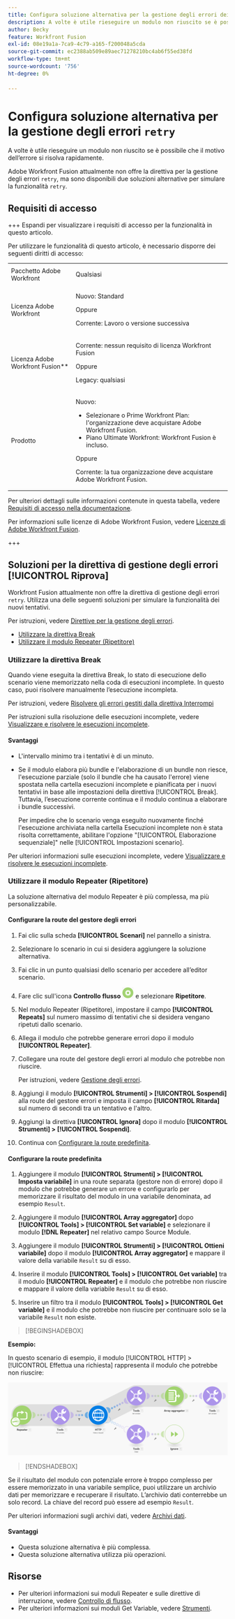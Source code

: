 ```yaml
---
title: Configura soluzione alternativa per la gestione degli errori dei tentativi
description: A volte è utile rieseguire un modulo non riuscito se è possibile che il motivo dell’errore si risolva rapidamente.
author: Becky
feature: Workfront Fusion
exl-id: 08e19a1a-7ca9-4c79-a165-f200048a5cda
source-git-commit: ec2388ab509e89aec71278210bc4ab6f55ed38fd
workflow-type: tm+mt
source-wordcount: '756'
ht-degree: 0%

---
```


# Configura soluzione alternativa per la gestione degli errori `retry`

A volte è utile rieseguire un modulo non riuscito se è possibile che il motivo dell’errore si risolva rapidamente.

Adobe Workfront Fusion attualmente non offre la direttiva per la gestione degli errori `retry`, ma sono disponibili due soluzioni alternative per simulare la funzionalità `retry`.

## Requisiti di accesso

+++ Espandi per visualizzare i requisiti di accesso per la funzionalità in questo articolo.

Per utilizzare le funzionalità di questo articolo, è necessario disporre dei seguenti diritti di accesso:

<table style="table-layout:auto">
 <col> 
 <col> 
 <tbody> 
  <tr> 
   <td role="rowheader">Pacchetto Adobe Workfront 
   <td> <p>Qualsiasi</p> </td> 
  </tr> 
  <tr data-mc-conditions=""> 
   <td role="rowheader">Licenza Adobe Workfront</td> 
   <td> <p>Nuovo: Standard</p><p>Oppure</p><p>Corrente: Lavoro o versione successiva</p> </td> 
  </tr> 
  <tr> 
   <td role="rowheader">Licenza Adobe Workfront Fusion**</td> 
   <td>
   <p>Corrente: nessun requisito di licenza Workfront Fusion</p>
   <p>Oppure</p>
   <p>Legacy: qualsiasi </p>
   </td> 
  </tr> 
  <tr> 
   <td role="rowheader">Prodotto</td> 
   <td>
   <p>Nuovo:</p> <ul><li>Selezionare o Prime Workfront Plan: l'organizzazione deve acquistare Adobe Workfront Fusion.</li><li>Piano Ultimate Workfront: Workfront Fusion è incluso.</li></ul>
   <p>Oppure</p>
   <p>Corrente: la tua organizzazione deve acquistare Adobe Workfront Fusion.</p>
   </td> 
  </tr>
 </tbody> 
</table>

Per ulteriori dettagli sulle informazioni contenute in questa tabella, vedere [Requisiti di accesso nella documentazione](/help/workfront-fusion/references/licenses-and-roles/access-level-requirements-in-documentation.md).

Per informazioni sulle licenze di Adobe Workfront Fusion, vedere [Licenze di Adobe Workfront Fusion](/help/workfront-fusion/set-up-and-manage-workfront-fusion/licensing-operations-overview/license-automation-vs-integration.md).

+++

## Soluzioni per la direttiva di gestione degli errori [!UICONTROL Riprova]

Workfront Fusion attualmente non offre la direttiva di gestione degli errori `retry`. Utilizza una delle seguenti soluzioni per simulare la funzionalità dei nuovi tentativi.

Per istruzioni, vedere [Direttive per la gestione degli errori](/help/workfront-fusion/references/errors/directives-for-error-handling.md).

* [Utilizzare la direttiva Break](#use-the-break-directive)
* [Utilizzare il modulo Repeater (Ripetitore)](#use-the-repeater-module)

### Utilizzare la direttiva Break

Quando viene eseguita la direttiva Break, lo stato di esecuzione dello scenario viene memorizzato nella coda di esecuzioni incomplete. In questo caso, puoi risolvere manualmente l’esecuzione incompleta.

Per istruzioni, vedere [Risolvere gli errori gestiti dalla direttiva Interrompi](/help/workfront-fusion/create-scenarios/config-error-handling/resolve-error-from-break-directive.md)

Per istruzioni sulla risoluzione delle esecuzioni incomplete, vedere [Visualizzare e risolvere le esecuzioni incomplete](/help/workfront-fusion/manage-scenarios/view-and-resolve-incomplete-executions.md).

#### Svantaggi

* L&#39;intervallo minimo tra i tentativi è di un minuto.
* Se il modulo elabora più bundle e l&#39;elaborazione di un bundle non riesce, l&#39;esecuzione parziale (solo il bundle che ha causato l&#39;errore) viene spostata nella cartella esecuzioni incomplete e pianificata per i nuovi tentativi in base alle impostazioni della direttiva [!UICONTROL Break]. Tuttavia, l’esecuzione corrente continua e il modulo continua a elaborare i bundle successivi.

  Per impedire che lo scenario venga eseguito nuovamente finché l&#39;esecuzione archiviata nella cartella Esecuzioni incomplete non è stata risolta correttamente, abilitare l&#39;opzione &quot;[!UICONTROL Elaborazione sequenziale]&quot; nelle [!UICONTROL Impostazioni scenario].

Per ulteriori informazioni sulle esecuzioni incomplete, vedere [Visualizzare e risolvere le esecuzioni incomplete](/help/workfront-fusion/manage-scenarios/view-and-resolve-incomplete-executions.md).

### Utilizzare il modulo Repeater (Ripetitore)

La soluzione alternativa del modulo Repeater è più complessa, ma più personalizzabile.

#### Configurare la route del gestore degli errori

1. Fai clic sulla scheda **[!UICONTROL Scenari]** nel pannello a sinistra.
1. Selezionare lo scenario in cui si desidera aggiungere la soluzione alternativa.
1. Fai clic in un punto qualsiasi dello scenario per accedere all’editor scenario.
1. Fare clic sull&#39;icona **Controllo flusso** ![Controllo flusso](assets/flow-control-icon.png) e selezionare **Ripetitore**.
1. Nel modulo Repeater (Ripetitore), impostare il campo **[!UICONTROL Repeats]** sul numero massimo di tentativi che si desidera vengano ripetuti dallo scenario.
1. Allega il modulo che potrebbe generare errori dopo il modulo **[!UICONTROL Repeater]**.
1. Collegare una route del gestore degli errori al modulo che potrebbe non riuscire.

   Per istruzioni, vedere [Gestione degli errori](/help/workfront-fusion/create-scenarios/config-error-handling/error-handling.md).
1. Aggiungi il modulo **[!UICONTROL Strumenti] > [!UICONTROL Sospendi]** alla route del gestore errori e imposta il campo **[!UICONTROL Ritarda]** sul numero di secondi tra un tentativo e l&#39;altro.

1. Aggiungi la direttiva **[!UICONTROL Ignora]** dopo il modulo **[!UICONTROL Strumenti] > [!UICONTROL Sospendi]**.
1. Continua con [Configurare la route predefinita](#configure-the-default-route).

#### Configurare la route predefinita

1. Aggiungere il modulo **[!UICONTROL Strumenti] > [!UICONTROL Imposta variabile]** in una route separata (gestore non di errore) dopo il modulo che potrebbe generare un errore e configurarlo per memorizzare il risultato del modulo in una variabile denominata, ad esempio `Result`.

1. Aggiungere il modulo **[!UICONTROL Array aggregator]** dopo **[!UICONTROL Tools] > [!UICONTROL Set variable]** e selezionare il modulo **[!DNL Repeater]** nel relativo campo Source Module.

1. Aggiungere il modulo **[!UICONTROL Strumenti] > [!UICONTROL Ottieni variabile]** dopo il modulo **[!UICONTROL Array aggregator]** e mappare il valore della variabile `Result` su di esso.

1. Inserire il modulo **[!UICONTROL Tools] > [!UICONTROL Get variable]** tra il modulo **[!UICONTROL Repeater]** e il modulo che potrebbe non riuscire e mappare il valore della variabile `Result` su di esso.

1. Inserire un filtro tra il modulo **[!UICONTROL Tools] > [!UICONTROL Get variable]** e il modulo che potrebbe non riuscire per continuare solo se la variabile `Result` non esiste.

>[!BEGINSHADEBOX]

**Esempio:**

In questo scenario di esempio, il modulo [!UICONTROL HTTP] > [!UICONTROL Effettua una richiesta] rappresenta il modulo che potrebbe non riuscire:

![HTTP Fai una richiesta](assets/http-make-request.png)

>[!ENDSHADEBOX]

Se il risultato del modulo con potenziale errore è troppo complesso per essere memorizzato in una variabile semplice, puoi utilizzare un archivio dati per memorizzare e recuperare il risultato. L’archivio dati conterrebbe un solo record. La chiave del record può essere ad esempio `Result`.

Per ulteriori informazioni sugli archivi dati, vedere [Archivi dati](/help/workfront-fusion/create-scenarios/map-data/data-stores.md).

#### Svantaggi

* Questa soluzione alternativa è più complessa.
* Questa soluzione alternativa utilizza più operazioni.

## Risorse

* Per ulteriori informazioni sui moduli Repeater e sulle direttive di interruzione, vedere [Controllo di flusso](/help/workfront-fusion/references/apps-and-modules/tools-and-transformers/flow-control.md).
* Per ulteriori informazioni sui moduli Get Variable, vedere [Strumenti](/help/workfront-fusion/references/apps-and-modules/tools-and-transformers/tools-modules.md).
